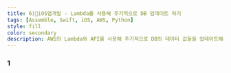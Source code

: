 ```yaml
---
title: 6)📱iOS앱개발 - Lambda를 사용해 주기적으로 DB 업데이트 하기
tags: [Assemble, Swift, iOS, AWS, Python]
style: fill
color: secondary
description: AWS의 Lambda와 API를 사용해 주기적으로 DB의 데이터 값들을 업데이트해주자
---
```


### 1
